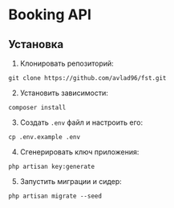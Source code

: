 # Booking API

## Установка

1. Клонировать репозиторий:  

```
git clone https://github.com/avlad96/fst.git
```

2. Установить зависимости:

```
composer install
```

3. Создать `.env` файл и настроить его:

```
cp .env.example .env
```

4. Сгенерировать ключ приложения:

```
php artisan key:generate
```

5. Запустить миграции и сидер:

```
php artisan migrate --seed
```